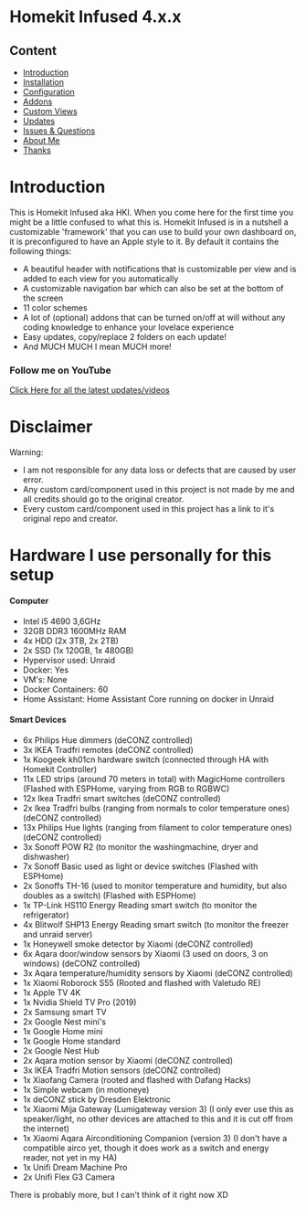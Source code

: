 # Homekit Infused 4.x.x

## Content
- [Introduction](index.md)
- [Installation](installation.md)
- [Configuration](configuration.md)
- [Addons](addons.md)
- [Custom Views](custom_views.md)
- [Updates](updates.md)
- [Issues & Questions](issues.md)
- [About Me](about.md)
- [Thanks](thanks.md)

# Introduction 
This is Homekit Infused aka HKI. When you come here for the first time you might be a little confused to what this is. 
Homekit Infused is in a nutshell a customizable 'framework' that you can use to build your own dashboard on, it is preconfigured to have an Apple style to it.
By default it contains the following things:
- A beautiful header with notifications that is customizable per view and is added to each view for you automatically
- A customizable navigation bar which can also be set at the bottom of the screen 
- 11 color schemes
- A lot of (optional) addons that can be turned on/off at will without any coding knowledge to enhance your lovelace experience
- Easy updates, copy/replace 2 folders on each update!
- And MUCH MUCH I mean MUCH more!

### Follow me on YouTube
[Click Here for all the latest updates/videos](https://www.youtube.com/channel/UCYfcLj3IuQ-1mrnqgCk8f0w)

# Disclaimer
Warning:
- I am not responsible for any data loss or defects that are caused by user error.
- Any custom card/component used in this project is not made by me and all credits should go to the original creator.
- Every custom card/component used in this project has a link to it's original repo and creator.

# Hardware I use personally for this setup
#### Computer

- Intel i5 4690 3,6GHz
- 32GB DDR3 1600MHz RAM
- 4x HDD (2x 3TB, 2x 2TB)
- 2x SSD (1x 120GB, 1x 480GB)
- Hypervisor used: Unraid
- Docker: Yes
- VM's: None
- Docker Containers: 60
- Home Assistant: Home Assistant Core running on docker in Unraid

#### Smart Devices
- 6x Philips Hue dimmers (deCONZ controlled)
- 3x IKEA Tradfri remotes (deCONZ controlled)
- 1x Koogeek kh01cn hardware switch (connected through HA with Homekit Controller)
- 11x LED strips (around 70 meters in total) with MagicHome controllers (Flashed with ESPHome, varying from RGB to RGBWC)
- 12x Ikea Tradfri smart switches  (deCONZ controlled)
- 2x Ikea Tradfri bulbs (ranging from normals to color temperature ones)  (deCONZ controlled)
- 13x Philips Hue lights (ranging from filament to color temperature ones)  (deCONZ controlled)
- 3x Sonoff POW R2 (to monitor the washingmachine, dryer and dishwasher)
- 7x Sonoff Basic used as light or device switches (Flashed with ESPHome)
- 2x Sonoffs TH-16 (used to monitor temperature and humidity, but also doubles as a switch)  (Flashed with ESPHome)
- 1x TP-Link HS110 Energy Reading smart switch (to monitor the refrigerator)
- 4x Blitwolf SHP13 Energy Reading smart switch (to monitor the freezer and unraid server)
- 1x Honeywell smoke detector by Xiaomi  (deCONZ controlled)
- 6x Aqara door/window sensors by Xiaomi (3 used on doors, 3 on windows)  (deCONZ controlled)
- 3x Aqara temperature/humidity sensors by Xiaomi  (deCONZ controlled)
- 1x Xiaomi Roborock S55 (Rooted and flashed with Valetudo RE)
- 1x Apple TV 4K
- 1x Nvidia Shield TV Pro (2019)
- 2x Samsung smart TV
- 2x Google Nest mini's
- 1x Google Home mini
- 1x Google Home standard
- 2x Google Nest Hub
- 2x Aqara motion sensor by Xiaomi (deCONZ controlled)
- 3x IKEA Tradfri Motion sensors (deCONZ controlled)
- 1x Xiaofang Camera (rooted and flashed with Dafang Hacks)
- 1x Simple webcam (in motioneye)
- 1x deCONZ stick by Dresden Elektronic
- 1x Xiaomi Mija Gateway (Lumigateway version 3) (I only ever use this as speaker/light, no other devices are attached to this and it is cut off from the internet)
- 1x Xiaomi Aqara Airconditioning Companion (version 3) (I don't have a compatible airco yet, though it does work as a switch and energy reader, not yet in my HA)
- 1x Unifi Dream Machine Pro
- 2x Unifi Flex G3 Camera

There is probably more, but I can't think of it right now XD
